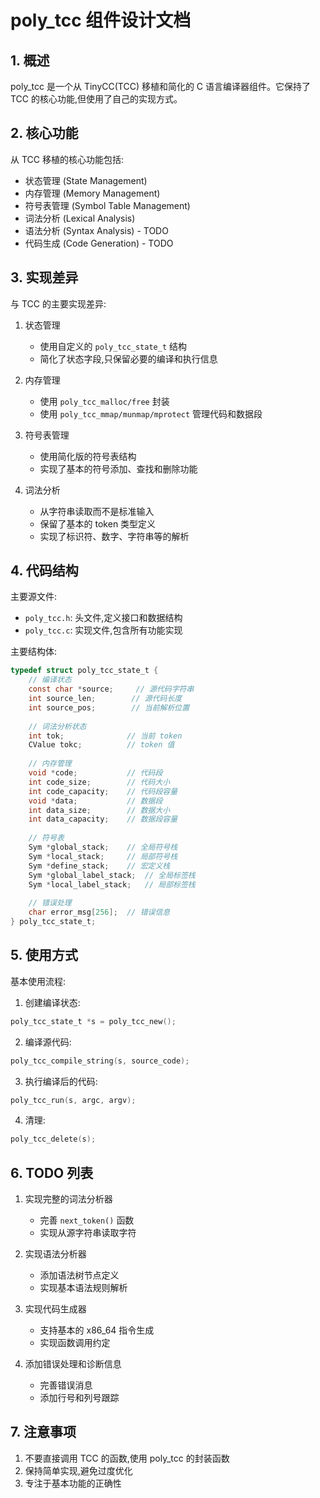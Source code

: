 # poly_tcc 组件设计文档

## 1. 概述

poly_tcc 是一个从 TinyCC(TCC) 移植和简化的 C 语言编译器组件。它保持了 TCC 的核心功能,但使用了自己的实现方式。

## 2. 核心功能

从 TCC 移植的核心功能包括:

- 状态管理 (State Management)
- 内存管理 (Memory Management) 
- 符号表管理 (Symbol Table Management)
- 词法分析 (Lexical Analysis)
- 语法分析 (Syntax Analysis) - TODO
- 代码生成 (Code Generation) - TODO

## 3. 实现差异

与 TCC 的主要实现差异:

1. 状态管理
   - 使用自定义的 `poly_tcc_state_t` 结构
   - 简化了状态字段,只保留必要的编译和执行信息
   
2. 内存管理
   - 使用 `poly_tcc_malloc/free` 封装 
   - 使用 `poly_tcc_mmap/munmap/mprotect` 管理代码和数据段

3. 符号表管理  
   - 使用简化版的符号表结构
   - 实现了基本的符号添加、查找和删除功能

4. 词法分析
   - 从字符串读取而不是标准输入
   - 保留了基本的 token 类型定义
   - 实现了标识符、数字、字符串等的解析

## 4. 代码结构

主要源文件:
- `poly_tcc.h`: 头文件,定义接口和数据结构
- `poly_tcc.c`: 实现文件,包含所有功能实现

主要结构体:
```c
typedef struct poly_tcc_state_t {
    // 编译状态
    const char *source;     // 源代码字符串
    int source_len;        // 源代码长度
    int source_pos;        // 当前解析位置
    
    // 词法分析状态
    int tok;              // 当前 token
    CValue tokc;          // token 值
    
    // 内存管理
    void *code;           // 代码段
    int code_size;        // 代码大小
    int code_capacity;    // 代码段容量
    void *data;           // 数据段
    int data_size;        // 数据大小
    int data_capacity;    // 数据段容量
    
    // 符号表
    Sym *global_stack;    // 全局符号栈
    Sym *local_stack;     // 局部符号栈
    Sym *define_stack;    // 宏定义栈
    Sym *global_label_stack;  // 全局标签栈
    Sym *local_label_stack;   // 局部标签栈
    
    // 错误处理
    char error_msg[256];  // 错误信息
} poly_tcc_state_t;
```

## 5. 使用方式

基本使用流程:

1. 创建编译状态:
```c
poly_tcc_state_t *s = poly_tcc_new();
```

2. 编译源代码:
```c
poly_tcc_compile_string(s, source_code);
```

3. 执行编译后的代码:
```c
poly_tcc_run(s, argc, argv);
```

4. 清理:
```c
poly_tcc_delete(s);
```

## 6. TODO 列表

1. 实现完整的词法分析器
   - 完善 `next_token()` 函数
   - 实现从源字符串读取字符

2. 实现语法分析器
   - 添加语法树节点定义
   - 实现基本语法规则解析

3. 实现代码生成器
   - 支持基本的 x86_64 指令生成
   - 实现函数调用约定

4. 添加错误处理和诊断信息
   - 完善错误消息
   - 添加行号和列号跟踪

## 7. 注意事项

1. 不要直接调用 TCC 的函数,使用 poly_tcc 的封装函数
2. 保持简单实现,避免过度优化
3. 专注于基本功能的正确性 